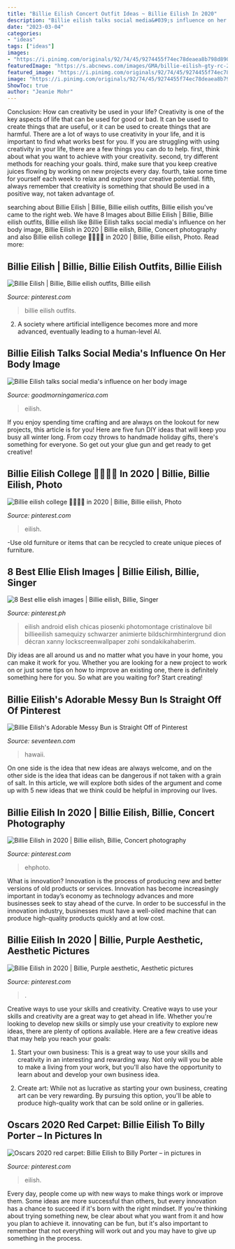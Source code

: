 ```yaml
---
title: "Billie Eilish Concert Outfit Ideas ~ Billie Eilish In 2020"
description: "Billie eilish talks social media&#039;s influence on her body image"
date: "2023-03-04"
categories:
- "ideas"
tags: ["ideas"]
images:
- "https://i.pinimg.com/originals/92/74/45/9274455f74ec78deaea8b798d890303f.jpg"
featuredImage: "https://s.abcnews.com/images/GMA/billie-eilish-gty-rc-210802_1627919268055_hpMain_16x9_992.jpg"
featured_image: "https://i.pinimg.com/originals/92/74/45/9274455f74ec78deaea8b798d890303f.jpg"
image: "https://i.pinimg.com/originals/92/74/45/9274455f74ec78deaea8b798d890303f.jpg"
ShowToc: true
author: "Jeanie Mohr"
---
```



Conclusion: How can creativity be used in your life?
Creativity is one of the key aspects of life that can be used for good or bad. It can be used to create things that are useful, or it can be used to create things that are harmful. There are a lot of ways to use creativity in your life, and it is important to find what works best for you. If you are struggling with using creativity in your life, there are a few things you can do to help. first, think about what you want to achieve with your creativity. second, try different methods for reaching your goals. third, make sure that you keep creative juices flowing by working on new projects every day. fourth, take some time for yourself each week to relax and explore your creative potential. fifth, always remember that creativity is something that should Be used in a positive way, not taken advantage of.

	

		
searching about Billie Eilish | Billie, Billie eilish outfits, Billie eilish you've came to the right web. We have 8 Images about Billie Eilish | Billie, Billie eilish outfits, Billie eilish like Billie Eilish talks social media&#039;s influence on her body image, Billie Eilish in 2020 | Billie eilish, Billie, Concert photography and also Billie eilish college 💚🖤💚🖤 in 2020 | Billie, Billie eilish, Photo. Read more:
		
    
## Billie Eilish | Billie, Billie Eilish Outfits, Billie Eilish

<img loading=lazy src="https://i.pinimg.com/originals/95/04/98/950498dc410563bfc69fedc839ddde9a.jpg" onerror="this.onerror=null;this.src='https://tse1.mm.bing.net/th?id=OIP.wSvtfqAG2RPI4EDn7zrkygHaLH&amp;pid=15.1';" alt="Billie Eilish | Billie, Billie eilish outfits, Billie eilish">

_Source: pinterest.com_

>billie eilish outfits. 

	

2. A society where artificial intelligence becomes more and more advanced, eventually leading to a human-level AI. 

    
## Billie Eilish Talks Social Media&#039;s Influence On Her Body Image

<img loading=lazy src="https://s.abcnews.com/images/GMA/billie-eilish-gty-rc-210802_1627919268055_hpMain_16x9_992.jpg" onerror="this.onerror=null;this.src='https://tse1.mm.bing.net/th?id=OIP.6vXLBCzUgLyn9FyVEqh2lAHaEK&amp;pid=15.1';" alt="Billie Eilish talks social media&#039;s influence on her body image">

_Source: goodmorningamerica.com_

>eilish. 

	

If you enjoy spending time crafting and are always on the lookout for new projects, this article is for you! Here are five fun DIY ideas that will keep you busy all winter long. From cozy throws to handmade holiday gifts, there's something for everyone. So get out your glue gun and get ready to get creative!

    
## Billie Eilish College 💚🖤💚🖤 In 2020 | Billie, Billie Eilish, Photo

<img loading=lazy src="https://i.pinimg.com/736x/10/46/6b/10466b4ae1a9f7f3e38d4c2ce1eec328.jpg" onerror="this.onerror=null;this.src='https://tse4.mm.bing.net/th?id=OIP.I5GFO5dMa3Th78hVAph-TQHaNK&amp;pid=15.1';" alt="Billie eilish college 💚🖤💚🖤 in 2020 | Billie, Billie eilish, Photo">

_Source: pinterest.com_

>eilish. 

	

-Use old furniture or items that can be recycled to create unique pieces of furniture.

    
## 8 Best Ellie Elish Images | Billie Eilish, Billie, Singer

<img loading=lazy src="https://i.pinimg.com/474x/cf/b8/2e/cfb82ebec0013e103557f17a6ac3fd91.jpg" onerror="this.onerror=null;this.src='https://tse1.mm.bing.net/th?id=OIP.is9oItFutUQ6zmA9zDwn0gAAAA&amp;pid=15.1';" alt="8 Best ellie elish images | Billie eilish, Billie, Singer">

_Source: pinterest.ph_

>eilish android elish chicas piosenki photomontage cristinalove bil billieeilish samequizy schwarzer animierte bildschirmhintergrund dion décran xanny lockscreenwallpaper zohi sondakikahaberim. 

	

Diy ideas are all around us and no matter what you have in your home, you can make it work for you. Whether you are looking for a new project to work on or just some tips on how to improve an existing one, there is definitely something here for you. So what are you waiting for? Start creating!

    
## Billie Eilish&#039;s Adorable Messy Bun Is Straight Off Of Pinterest

<img loading=lazy src="https://hips.hearstapps.com/hmg-prod.s3.amazonaws.com/images/gettyimages-1208138236.jpg?crop=1.00xw:0.335xh;0,0.0972xh&amp;resize=1200:*" onerror="this.onerror=null;this.src='https://tse3.mm.bing.net/th?id=OIP.Xu1Kh5o6lLzRHSkWk98jSQHaDu&amp;pid=15.1';" alt="Billie Eilish&#039;s Adorable Messy Bun is Straight Off of Pinterest">

_Source: seventeen.com_

>hawaii. 

	

On one side is the idea that new ideas are always welcome, and on the other side is the idea that ideas can be dangerous if not taken with a grain of salt. In this article, we will explore both sides of the argument and come up with 5 new ideas that we think could be helpful in improving our lives.

    
## Billie Eilish In 2020 | Billie Eilish, Billie, Concert Photography

<img loading=lazy src="https://i.pinimg.com/originals/92/74/45/9274455f74ec78deaea8b798d890303f.jpg" onerror="this.onerror=null;this.src='https://tse2.mm.bing.net/th?id=OIP.DgXGZBzPd0C0qmj8OU4t_AHaKa&amp;pid=15.1';" alt="Billie Eilish in 2020 | Billie eilish, Billie, Concert photography">

_Source: pinterest.com_

>ehphoto. 

	

What is innovation?
Innovation is the process of producing new and better versions of old products or services. Innovation has become increasingly important in today’s economy as technology advances and more businesses seek to stay ahead of the curve. In order to be successful in the innovation industry, businesses must have a well-oiled machine that can produce high-quality products quickly and at low cost.

    
## Billie Eilish In 2020 | Billie, Purple Aesthetic, Aesthetic Pictures

<img loading=lazy src="https://i.pinimg.com/736x/89/dd/d9/89ddd9bef735ecd9ff1554a760376598.jpg" onerror="this.onerror=null;this.src='https://tse4.mm.bing.net/th?id=OIP.FxEBTK11NwF_7Ba2hfyLBwHaHa&amp;pid=15.1';" alt="Billie Eilish in 2020 | Billie, Purple aesthetic, Aesthetic pictures">

_Source: pinterest.com_

>. 

	

Creative ways to use your skills and creativity.
Creative ways to use your skills and creativity are a great way to get ahead in life. Whether you're looking to develop new skills or simply use your creativity to explore new ideas, there are plenty of options available. Here are a few creative ideas that may help you reach your goals:
1. Start your own business: This is a great way to use your skills and creativity in an interesting and rewarding way. Not only will you be able to make a living from your work, but you'll also have the opportunity to learn about and develop your own business idea.

2. Create art: While not as lucrative as starting your own business, creating art can be very rewarding. By pursuing this option, you'll be able to produce high-quality work that can be sold online or in galleries.


    
## Oscars 2020 Red Carpet: Billie Eilish To Billy Porter – In Pictures In

<img loading=lazy src="https://i.pinimg.com/736x/8f/79/ea/8f79ea9847c068cfc30cd64a5dbc653a.jpg" onerror="this.onerror=null;this.src='https://tse4.mm.bing.net/th?id=OIP.jSUhzTw6S78L2jnNlt1fTQHaK_&amp;pid=15.1';" alt="Oscars 2020 red carpet: Billie Eilish to Billy Porter – in pictures in">

_Source: pinterest.com_

>eilish. 

	

Every day, people come up with new ways to make things work or improve them. Some ideas are more successful than others, but every innovation has a chance to succeed if it's born with the right mindset. If you're thinking about trying something new, be clear about what you want from it and how you plan to achieve it. innovating can be fun, but it's also important to remember that not everything will work out and you may have to give up something in the process.

